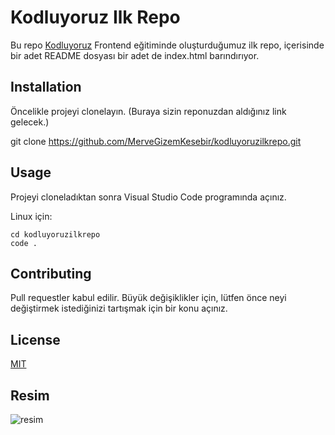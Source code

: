 # Kodluyoruz Ilk Repo

Bu repo [Kodluyoruz](https://www.Kodluyoruz.org) Frontend eğitiminde oluşturduğumuz ilk repo, içerisinde bir adet README dosyası bir adet de index.html barındırıyor. 

## Installation

Öncelikle projeyi clonelayın. (Buraya sizin reponuzdan aldığınız link gelecek.)

git clone https://github.com/MerveGizemKesebir/kodluyoruzilkrepo.git

## Usage 

Projeyi cloneladıktan sonra Visual Studio Code programında açınız.

Linux için: 

```
cd kodluyoruzilkrepo
code .
```


## Contributing

Pull requestler kabul edilir. Büyük değişiklikler için, lütfen önce neyi değiştirmek istediğinizi tartışmak için bir konu açınız.

## License 

[MIT](https://choosealicense.com/licenses/mit/)

## Resim

![resim](https://picsum.photos/seed/picsum/200/300)


